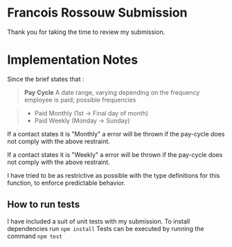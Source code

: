 # Francois Rossouw Submission

Thank you for taking the time to review my submission.

# Implementation Notes

Since the brief states that :

> **Pay Cycle**
> A date range, varying depending on the frequency employee is paid; possible frequencies

> - Paid Monthly (1st -> Final day of month)
> - Paid Weekly (Monday -> Sunday)

If a contact states it is "Monthly" a error will be thrown if the pay-cycle does not comply with the above restraint.

If a contact states it is "Weekly" a error will be thrown if the pay-cycle does not comply with the above restraint.

I have tried to be as restrictive as possible with the type definitions for this function, to enforce predictable behavior.

## How to run tests

I have included a suit of unit tests with my submission.
To install dependencies run `npm install`
Tests can be executed by running the command `npm test`
